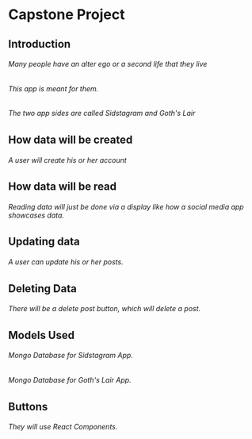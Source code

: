 # Capstone Project

## Introduction
###### Many people have an alter ego or a second life that they live
###### This app is meant for them.
###### The two app sides are called Sidstagram and Goth's Lair

## How data will be created
###### A user will create his or her account

## How data will be read
###### Reading data will just be done via a display like how a social media app showcases data.

## Updating data
###### A user can update his or her posts.

## Deleting Data
###### There will be a delete post button, which will delete a post.

## Models Used
###### Mongo Database for Sidstagram App.
###### Mongo Database for Goth's Lair App.

## Buttons
###### They will use React Components.
